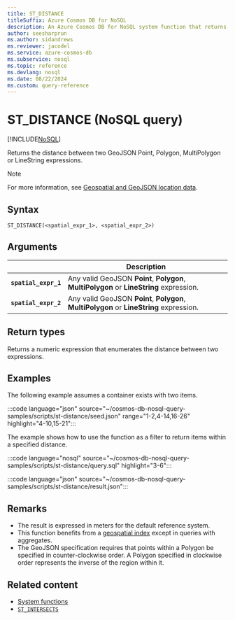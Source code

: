 ```yaml
---
title: ST_DISTANCE
titleSuffix: Azure Cosmos DB for NoSQL
description: An Azure Cosmos DB for NoSQL system function that returns the distance between two GeoJSON Point, Polygon, MultiPolygon or LineStrings.
author: seesharprun
ms.author: sidandrews
ms.reviewer: jacodel
ms.service: azure-cosmos-db
ms.subservice: nosql
ms.topic: reference
ms.devlang: nosql
ms.date: 08/22/2024
ms.custom: query-reference
---
```


# ST_DISTANCE (NoSQL query)

[!INCLUDE[NoSQL](../../includes/appliesto-nosql.md)]

Returns the distance between two GeoJSON Point, Polygon, MultiPolygon or LineString expressions.

> [!NOTE]
> For more information, see [Geospatial and GeoJSON location data](geospatial-intro.md).

## Syntax

```nosql
ST_DISTANCE(<spatial_expr_1>, <spatial_expr_2>)  
```

## Arguments

| | Description |
| --- | --- |
| **`spatial_expr_1`** | Any valid GeoJSON **Point**, **Polygon**, **MultiPolygon** or **LineString** expression. |
| **`spatial_expr_2`** | Any valid GeoJSON **Point**, **Polygon**, **MultiPolygon** or **LineString** expression. |

## Return types

Returns a numeric expression that enumerates the distance between two expressions.

## Examples

The following example assumes a container exists with two items.

:::code language="json" source="~/cosmos-db-nosql-query-samples/scripts/st-distance/seed.json" range="1-2,4-14,16-26" highlight="4-10,15-21":::

The example shows how to use the function as a filter to return items within a specified distance.

:::code language="nosql" source="~/cosmos-db-nosql-query-samples/scripts/st-distance/query.sql" highlight="3-6":::

:::code language="json" source="~/cosmos-db-nosql-query-samples/scripts/st-distance/result.json":::

## Remarks

- The result is expressed in meters for the default reference system.
- This function benefits from a [geospatial index](../../index-policy.md#spatial-indexes) except in queries with aggregates.
- The GeoJSON specification requires that points within a Polygon be specified in counter-clockwise order. A Polygon specified in clockwise order represents the inverse of the region within it.

## Related content

- [System functions](system-functions.yml)
- [`ST_INTERSECTS`](st-intersects.md)
